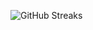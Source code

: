 ![GitHub Streaks](https://github-streaks-mqc9.onrender.com/streak/happilli/image?theme=midnight&cache_bust=1743305284&lang=ja)

